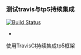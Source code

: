 ### 测试travis与tp5持续集成

[![Build Status](https://www.travis-ci.org/Jungle-Leung/travis-tp5.svg?branch=master)](https://www.travis-ci.org/Jungle-Leung/travis-tp5)

-

使用TravisCI持续集成tp5框架
